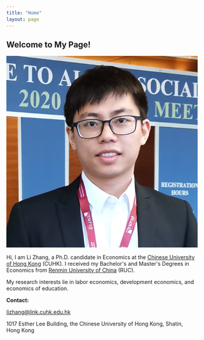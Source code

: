 ```yaml
---
title: "Home"
layout: page
---
```


## Welcome to My Page!

![screenshot](/webpage_picture.png)

Hi, I am Li Zhang, a Ph.D. candidate in Economics at the [Chinese University of Hong Kong](https://www.econ.cuhk.edu.hk) (CUHK). I received my Bachelor's and Master's Degrees in Economics from [Renmin University of China](https://ae.ruc.edu.cn) (RUC).

My research interests lie in labor economics, development economics, and economics of education. 

**Contact:**

[lizhang@link.cuhk.edu.hk](mailto:lizhang@link.cuhk.edu.hk)

1017 Esther Lee Building, the Chinese University of Hong Kong, Shatin, Hong Kong
